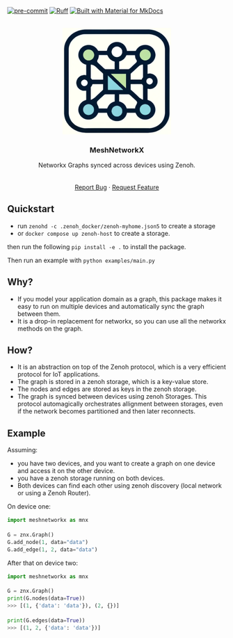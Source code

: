 <a name="readme-top"></a>
[![pre-commit](https://img.shields.io/badge/pre--commit-enabled-brightgreen?logo=pre-commit)](https://pre-commit.com/)
[![Ruff](https://img.shields.io/endpoint?url=https://raw.githubusercontent.com/astral-sh/ruff/main/assets/badge/v2.json)](https://github.com/astral-sh/ruff)
[![Built with Material for MkDocs](https://img.shields.io/badge/Material_for_MkDocs-526CFE?style=for-the-badge&logo=MaterialForMkDocs&logoColor=white)](https://squidfunk.github.io/mkdocs-material/)

<!-- PROJECT LOGO -->

<br />
<div align="center">
    <div align="center">
    <img src="./docs/assets/logo.png" alt="alt text" width="250" height="whatever">
    </div>
  <h3 align="center">MeshNetworkX</h3>

  <p align="center">
    Networkx Graphs synced across devices using Zenoh.
    <br />
    <!-- <a href="https://h0uter.github.io/humid"><strong>Explore the docs »</strong></a> -->
    <br />
    <br />
    <a href="https://github.com/h0uter/meshnetworkx/issues/new?labels=bug&title=New+bug+report">Report Bug</a>
    ·
    <a href="https://github.com/h0uter/meshnetworkx/issues/new?labels=enhancement&title=New+feature+request">Request Feature</a>
  </p>
</div>

<!-- # meshnetworkx -->

## Quickstart

- run  `zenohd -c .zenoh_docker/zenoh-myhome.json5` to create a storage
- or `docker compose up zenoh-host` to create a storage.

then run the following `pip install -e .` to install the package.

Then run an example with `python examples/main.py`

## Why?

- If you model your application domain as a graph, this package makes it easy to run on multiple devices and automatically sync the graph between them.
- It is a drop-in replacement for networkx, so you can use all the networkx methods on the graph.

## How?

- It is an abstraction on top of the Zenoh protocol, which is a very efficient protocol for IoT applications.
- The graph is stored in a zenoh storage, which is a key-value store.
- The nodes and edges are stored as keys in the zenoh storage.
- The graph is synced between devices using zenoh Storages. This protocol automagically orchestrates allignment between storages, even if the network becomes partitioned and then later reconnects.

## Example

Assuming:

- you have two devices, and you want to create a graph on one device and access it on the other device.
- you have a zenoh storage running on both devices.
- Both devices can find each other using zenoh discovery (local network or using a Zenoh Router).

On device one:

```python
import meshnetworkx as mnx

G = znx.Graph()
G.add_node(1, data="data")
G.add_edge(1, 2, data="data")

```

After that on device two:

```python
import meshnetworkx as mnx

G = znx.Graph()
print(G.nodes(data=True))
>>> [(1, {'data': 'data'}), (2, {})]

print(G.edges(data=True))
>>> [(1, 2, {'data': 'data'})]
```
